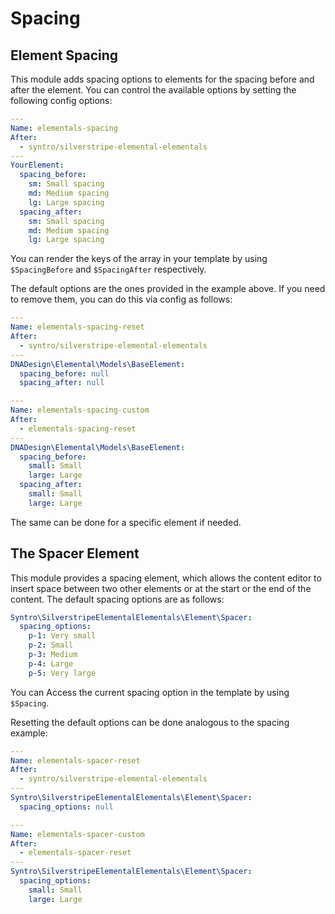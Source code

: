 # Spacing

## Element Spacing

This module adds spacing options to elements for the spacing before
and after the element. You can control the available options by
setting the following config options:

```yml
---
Name: elementals-spacing
After:
  - syntro/silverstripe-elemental-elementals
---
YourElement:
  spacing_before:
    sm: Small spacing
    md: Medium spacing
    lg: Large spacing
  spacing_after:
    sm: Small spacing
    md: Medium spacing
    lg: Large spacing
```

You can render the keys of the array in your template by using `$SpacingBefore`
and `$SpacingAfter` respectively.

The default options are the ones provided in the example above. If you need
to remove them, you can do this via config as follows:

```yml
---
Name: elementals-spacing-reset
After:
  - syntro/silverstripe-elemental-elementals
---
DNADesign\Elemental\Models\BaseElement:
  spacing_before: null
  spacing_after: null

---
Name: elementals-spacing-custom
After:
  - elementals-spacing-reset
---
DNADesign\Elemental\Models\BaseElement:
  spacing_before:
    small: Small
    large: Large
  spacing_after:
    small: Small
    large: Large
```
The same can be done for a specific element if needed.

## The Spacer Element

This module provides a spacing element, which allows the content editor
to insert space between two other elements or at the start or the end of the
content. The default spacing options are as follows:

```yml
Syntro\SilverstripeElementalElementals\Element\Spacer:
  spacing_options:
    p-1: Very small
    p-2: Small
    p-3: Medium
    p-4: Large
    p-5: Very large
```
You can Access the current spacing option in the template by using `$Spacing`.

Resetting the default options can be done analogous to the spacing example:

```yml
---
Name: elementals-spacer-reset
After:
  - syntro/silverstripe-elemental-elementals
---
Syntro\SilverstripeElementalElementals\Element\Spacer:
  spacing_options: null

---
Name: elementals-spacer-custom
After:
  - elementals-spacer-reset
---
Syntro\SilverstripeElementalElementals\Element\Spacer:
  spacing_options:
    small: Small
    large: Large
```
